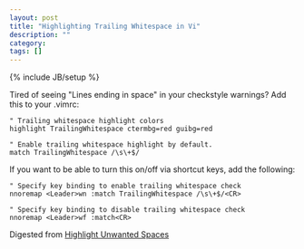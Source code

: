 ```yaml
---
layout: post
title: "Highlighting Trailing Whitespace in Vi"
description: ""
category:
tags: []
---
```

{% include JB/setup %}

Tired of seeing "Lines ending in space" in your checkstyle warnings?
Add this to your .vimrc:

    " Trailing whitespace highlight colors
    highlight TrailingWhitespace ctermbg=red guibg=red

    " Enable trailing whitespace highlight by default.
    match TrailingWhitespace /\s\+$/

If you want to be able to turn this on/off via shortcut keys, add the following:

    " Specify key binding to enable trailing whitespace check
    nnoremap <Leader>wn :match TrailingWhitespace /\s\+$/<CR>

    " Specify key binding to disable trailing whitespace check
    nnoremap <Leader>wf :match<CR>

Digested from [Highlight Unwanted Spaces](http://vim.wikia.com/wiki/Highlight_unwanted_spaces)

